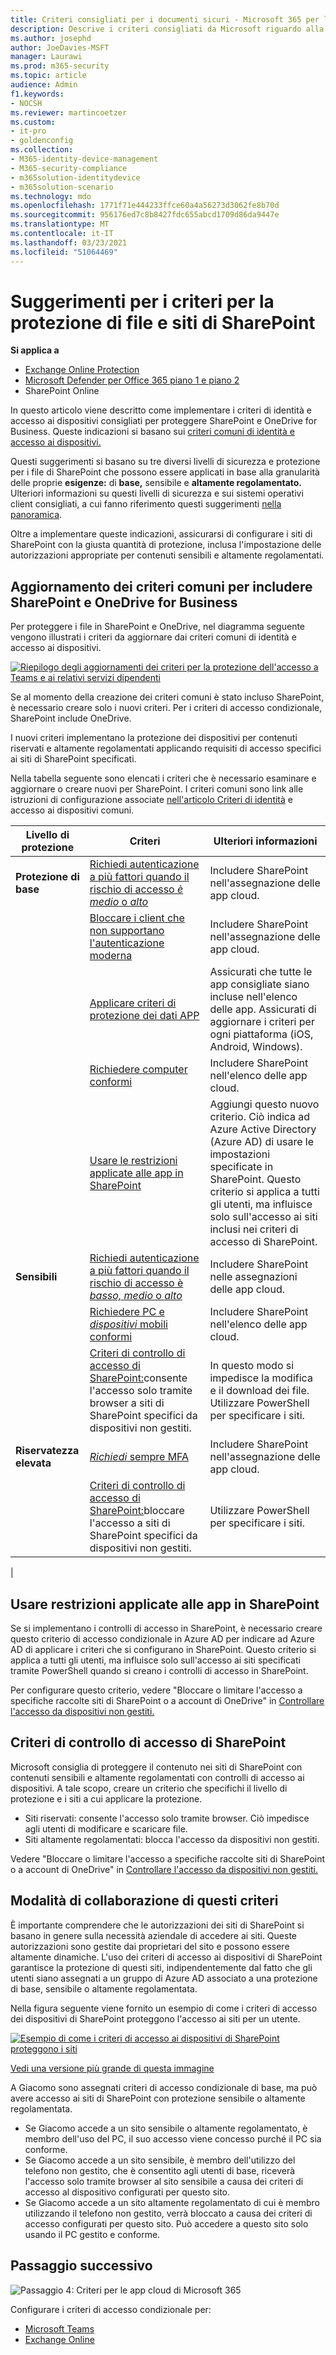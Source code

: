 ```yaml
---
title: Criteri consigliati per i documenti sicuri - Microsoft 365 per le aziende | Documenti Microsoft
description: Descrive i criteri consigliati da Microsoft riguardo alla protezione dell'accesso ai file di SharePoint.
ms.author: josephd
author: JoeDavies-MSFT
manager: Laurawi
ms.prod: m365-security
ms.topic: article
audience: Admin
f1.keywords:
- NOCSH
ms.reviewer: martincoetzer
ms.custom:
- it-pro
- goldenconfig
ms.collection:
- M365-identity-device-management
- M365-security-compliance
- m365solution-identitydevice
- m365solution-scenario
ms.technology: mdo
ms.openlocfilehash: 1771f71e444233ffce60a4a56273d3062fe8b70d
ms.sourcegitcommit: 956176ed7c8b8427fdc655abcd1709d86da9447e
ms.translationtype: MT
ms.contentlocale: it-IT
ms.lasthandoff: 03/23/2021
ms.locfileid: "51064469"
---
```

# <a name="policy-recommendations-for-securing-sharepoint-sites-and-files"></a>Suggerimenti per i criteri per la protezione di file e siti di SharePoint

**Si applica a**
- [Exchange Online Protection](exchange-online-protection-overview.md)
- [Microsoft Defender per Office 365 piano 1 e piano 2](defender-for-office-365.md)
- SharePoint Online 


In questo articolo viene descritto come implementare i criteri di identità e accesso ai dispositivi consigliati per proteggere SharePoint e OneDrive for Business. Queste indicazioni si basano sui [criteri comuni di identità e accesso ai dispositivi.](identity-access-policies.md)

Questi suggerimenti si basano su tre diversi livelli di sicurezza e protezione per i file di SharePoint che possono essere applicati in base alla granularità delle proprie **esigenze:** di **base,** sensibile e **altamente regolamentato.** Ulteriori informazioni su questi livelli di sicurezza e sui sistemi operativi client consigliati, a cui fanno riferimento questi suggerimenti [nella panoramica](microsoft-365-policies-configurations.md).

Oltre a implementare queste indicazioni, assicurarsi di configurare i siti di SharePoint con la giusta quantità di protezione, inclusa l'impostazione delle autorizzazioni appropriate per contenuti sensibili e altamente regolamentati.

## <a name="updating-common-policies-to-include-sharepoint-and-onedrive-for-business"></a>Aggiornamento dei criteri comuni per includere SharePoint e OneDrive for Business

Per proteggere i file in SharePoint e OneDrive, nel diagramma seguente vengono illustrati i criteri da aggiornare dai criteri comuni di identità e accesso ai dispositivi.

[![Riepilogo degli aggiornamenti dei criteri per la protezione dell'accesso a Teams e ai relativi servizi dipendenti](../../media/microsoft-365-policies-configurations/identity-access-ruleset-sharepoint.png)](https://github.com/MicrosoftDocs/microsoft-365-docs/raw/public/microsoft-365/media/microsoft-365-policies-configurations/identity-access-ruleset-sharepoint.png)

Se al momento della creazione dei criteri comuni è stato incluso SharePoint, è necessario creare solo i nuovi criteri. Per i criteri di accesso condizionale, SharePoint include OneDrive.

I nuovi criteri implementano la protezione dei dispositivi per contenuti riservati e altamente regolamentati applicando requisiti di accesso specifici ai siti di SharePoint specificati.

Nella tabella seguente sono elencati i criteri che è necessario esaminare e aggiornare o creare nuovi per SharePoint. I criteri comuni sono link alle istruzioni di configurazione associate [nell'articolo Criteri di identità](identity-access-policies.md) e accesso ai dispositivi comuni.

|Livello di protezione|Criteri|Ulteriori informazioni|
|---|---|---|
|**Protezione di base**|[Richiedi autenticazione a più fattori quando il rischio di accesso *è medio* o *alto*](identity-access-policies.md#require-mfa-based-on-sign-in-risk)|Includere SharePoint nell'assegnazione delle app cloud.|
||[Bloccare i client che non supportano l'autenticazione moderna](identity-access-policies.md#block-clients-that-dont-support-multi-factor)|Includere SharePoint nell'assegnazione delle app cloud.|
||[Applicare criteri di protezione dei dati APP](identity-access-policies.md#apply-app-data-protection-policies)|Assicurati che tutte le app consigliate siano incluse nell'elenco delle app. Assicurati di aggiornare i criteri per ogni piattaforma (iOS, Android, Windows).|
||[Richiedere computer conformi](identity-access-policies.md#require-compliant-pcs-but-not-compliant-phones-and-tablets)|Includere SharePoint nell'elenco delle app cloud.|
||[Usare le restrizioni applicate alle app in SharePoint](#use-app-enforced-restrictions-in-sharepoint)|Aggiungi questo nuovo criterio. Ciò indica ad Azure Active Directory (Azure AD) di usare le impostazioni specificate in SharePoint. Questo criterio si applica a tutti gli utenti, ma influisce solo sull'accesso ai siti inclusi nei criteri di accesso di SharePoint.|
|**Sensibili**|[Richiedi autenticazione a più fattori quando il rischio di accesso è *basso,* *medio* o *alto*](identity-access-policies.md#require-mfa-based-on-sign-in-risk)|Includere SharePoint nelle assegnazioni delle app cloud.|
||[Richiedere PC e *dispositivi* mobili conformi](identity-access-policies.md#require-compliant-pcs-and-mobile-devices)|Includere SharePoint nell'elenco delle app cloud.|
||[Criteri di controllo di accesso di SharePoint:](#sharepoint-access-control-policies)consente l'accesso solo tramite browser a siti di SharePoint specifici da dispositivi non gestiti.|In questo modo si impedisce la modifica e il download dei file. Utilizzare PowerShell per specificare i siti.|
|**Riservatezza elevata**|[*Richiedi* sempre MFA](identity-access-policies.md#require-mfa-based-on-sign-in-risk)|Includere SharePoint nell'assegnazione delle app cloud.|
||[Criteri di controllo di accesso di SharePoint:](#use-app-enforced-restrictions-in-sharepoint)bloccare l'accesso a siti di SharePoint specifici da dispositivi non gestiti.|Utilizzare PowerShell per specificare i siti.|
|

## <a name="use-app-enforced-restrictions-in-sharepoint"></a>Usare restrizioni applicate alle app in SharePoint

Se si implementano i controlli di accesso in SharePoint, è necessario creare questo criterio di accesso condizionale in Azure AD per indicare ad Azure AD di applicare i criteri che si configurano in SharePoint. Questo criterio si applica a tutti gli utenti, ma influisce solo sull'accesso ai siti specificati tramite PowerShell quando si creano i controlli di accesso in SharePoint.

Per configurare questo criterio, vedere "Bloccare o limitare l'accesso a specifiche raccolte siti di SharePoint o a account di OneDrive" in [Controllare l'accesso da dispositivi non gestiti.](/sharepoint/control-access-from-unmanaged-devices)

## <a name="sharepoint-access-control-policies"></a>Criteri di controllo di accesso di SharePoint

Microsoft consiglia di proteggere il contenuto nei siti di SharePoint con contenuti sensibili e altamente regolamentati con controlli di accesso ai dispositivi. A tale scopo, creare un criterio che specifichi il livello di protezione e i siti a cui applicare la protezione.

- Siti riservati: consente l'accesso solo tramite browser. Ciò impedisce agli utenti di modificare e scaricare file.
- Siti altamente regolamentati: blocca l'accesso da dispositivi non gestiti.

Vedere "Bloccare o limitare l'accesso a specifiche raccolte siti di SharePoint o a account di OneDrive" in [Controllare l'accesso da dispositivi non gestiti.](/sharepoint/control-access-from-unmanaged-devices)

## <a name="how-these-policies-work-together"></a>Modalità di collaborazione di questi criteri

È importante comprendere che le autorizzazioni dei siti di SharePoint si basano in genere sulla necessità aziendale di accedere ai siti. Queste autorizzazioni sono gestite dai proprietari del sito e possono essere altamente dinamiche. L'uso dei criteri di accesso ai dispositivi di SharePoint garantisce la protezione di questi siti, indipendentemente dal fatto che gli utenti siano assegnati a un gruppo di Azure AD associato a una protezione di base, sensibile o altamente regolamentata.

Nella figura seguente viene fornito un esempio di come i criteri di accesso dei dispositivi di SharePoint proteggono l'accesso ai siti per un utente.

[![Esempio di come i criteri di accesso ai dispositivi di SharePoint proteggono i siti](../../media/microsoft-365-policies-configurations/SharePoint-rules-scenario.png)](https://github.com/MicrosoftDocs/microsoft-365-docs/raw/public/microsoft-365/media/microsoft-365-policies-configurations/SharePoint-rules-scenario.png)

[Vedi una versione più grande di questa immagine](https://github.com/MicrosoftDocs/microsoft-365-docs/raw/public/microsoft-365/media/microsoft-365-policies-configurations/SharePoint-rules-scenario.png)

A Giacomo sono assegnati criteri di accesso condizionale di base, ma può avere accesso ai siti di SharePoint con protezione sensibile o altamente regolamentata.

- Se Giacomo accede a un sito sensibile o altamente regolamentato, è membro dell'uso del PC, il suo accesso viene concesso purché il PC sia conforme.
- Se Giacomo accede a un sito sensibile, è membro dell'utilizzo del telefono non gestito, che è consentito agli utenti di base, riceverà l'accesso solo tramite browser al sito sensibile a causa dei criteri di accesso al dispositivo configurati per questo sito.
- Se Giacomo accede a un sito altamente regolamentato di cui è membro utilizzando il telefono non gestito, verrà bloccato a causa dei criteri di accesso configurati per questo sito. Può accedere a questo sito solo usando il PC gestito e conforme.

## <a name="next-step"></a>Passaggio successivo

![Passaggio 4: Criteri per le app cloud di Microsoft 365](../../media/microsoft-365-policies-configurations/identity-device-access-steps-next-step-4.png)

Configurare i criteri di accesso condizionale per:

- [Microsoft Teams](teams-access-policies.md)
- [Exchange Online](secure-email-recommended-policies.md)